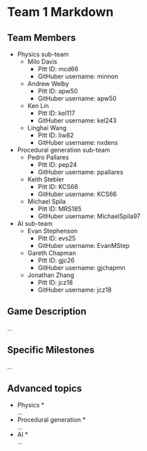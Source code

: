 # Team 1 Markdown

## Team Members
* Physics sub-team
	* Milo Davis
		* Pitt ID: mcd66
		* GitHuber username: minnon
	* Andrew Welby
		* Pitt ID: apw50
		* GitHuber username: apw50
	* Ken Lin
		* Pitt ID: kel117
		* GitHuber username: kel243
	* Linghai Wang
		* Pitt ID: liw82
		* GitHuber username: nxdens
* Procedural generation sub-team
	* Pedro Pallares
		* Pitt ID: pep24
		* GitHuber username: ppallares
	* Keith Stebler
		* Pitt ID: KCS66
		* GitHuber username: KCS66
	* Michael Spila
		* Pitt ID: MRS185
		* GitHuber username: MichaelSpila97
* AI sub-team
	* Evan Stephenson
		* Pitt ID: evs25
		* GitHuber username: EvanMStep
	* Gareth Chapman
		* Pitt ID: gjc26
		* GitHuber username: gjchapmn
	* Jonathan Zhang
		* Pitt ID: jcz18
		* GitHuber username: jcz18
## Game Description

...

## Specific Milestones

...

## Advanced topics

* Physics
	* 	
	...
* Procedural generation
	* 	
	...
* AI
	* 	
	...
